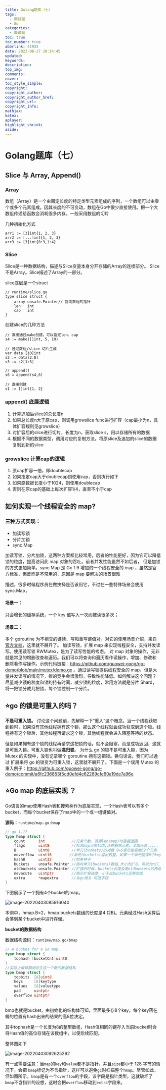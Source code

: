 ```yaml
---
title: Golang题库（七）
tags:
  - 面试题
  - Go
categories:
  - 面试题
toc: true
toc_number: true
abbrlink: 41935
date: 2023-06-27 20:14:45
updated:
keywords:
description:
top_img:
comments:
cover:
toc_style_simple:
copyright:
copyright_author:
copyright_author_href:
copyright_url:
copyright_info:
mathjax:
katex:
aplayer:
highlight_shrink:
aside:
---
```


# Golang题库（七）

## Slice 与 Array, Append()

### **Array**

数组（Array）是一个由固定长度的特定类型元素组成的序列，一个数组可以由零个或多个元素组成。因其长度的不可变动，数组在Go中很少直接使用。把一个大数组传递给函数会消耗很多内存。一般采用数组的切片

几种初始化方式

```
arr1 := [3]int{1, 2, 3}
arr2 := [...]int{1, 2, 3}
arr3 := [3]int{0:3,1:4}
```

### **Slice**

Slice是一种数据结构，描述与Slice变量本身分开存储的Array的连续部分。 Slice不是Array。Slice描述了Array的一部分。

slice底层是一个struct

```
// runtime/slice.go
type slice struct {
    array unsafe.Pointer// 指向数组的指针
    len   int
    cap   int
}
```

创建slice的几种方法

```
// 直接通过make创建，可以指定len、cap
s4 := make([]int, 5, 10)

// 通过数组/slice 切片生成
var data [10]int
s2 := data[2:8]
s3 := s2[1:3]

// append()
s6 = append(s4,6)

// 直接创建
s1 := []int{1, 2}
```

### **append() 底层逻辑**

1. 计算追加后slice的总长度n
2. 如果总长度n大于原cap，则调用growslice func进行扩容（cap最小为n，具体扩容规则见growslice）
3. 对扩容后的slice进行切片，长度为n，获取slice s，用以存储所有的数据
4. 根据不同的数据类型，调用对应的复制方法，将原slice及追加的slice的数据复制到新的slice

### **growslice 计算cap的逻辑**

1. 原cap扩容一倍，即doublecap
2. 如果指定cap大于doublecap则使用cap，否则执行如下
3. 如果原数据长度小于1024，则使用doublecap
4. 否则在原cap的基础上每次扩容1/4，直至不小于cap

## 如何实现一个线程安全的 map?

### **三种方式实现**：

- 加读写锁
- 分片加锁
- sync.Map

加读写锁、分片加锁，这两种方案都比较常用，后者的性能更好，因为它可以降低锁的粒度，提高访问此 map 对象的吞吐。前者并发性能虽然不如后者，
但是加锁的方式更加简单。sync.Map 是 Go 1.9 增加的一个线程安全的 map ，虽然是官方标准，但反而是不常用的，原因是 map 要解决的场景很难

描述，很多时候程序员在做抉择是否该用它，不过在一些特殊场景会使用 sync.Map，

#### 场景一：

只会增长的缓存系统，一个 key 值写入一次而被读很多次；

#### 场景二：

多个 goroutine 为不相交的键读、写和重写键值对。对它的使用场景介绍，来自[官方文档](https://golang.org/pkg/sync/#Map)，这里就不展开了。
加读写锁，扩展 map 来实现线程安全，支持并发读写。使用读写锁 RWMutex，是为了读写性能的考虑。
对 map 对象的操作，无非就是常见的增删改查和遍历。我们可以将查询和遍历看作读操作，增加、修改和
删除看作写操作。示例代码链接：https://github.com/guowei-gong/go-demo/blob/main/mutex/demo.go
。通过读写锁提供线程安全的 map，但是大量并发读写的情况下，锁的竞争会很激烈，导致性能降低。如何解决这个问题？
尽量减少锁的粒度和锁的持有时间，减少锁的粒度，常用方法就是分片 Shard，将一把锁分成几把锁，每个锁控制一个分片。

## ⭐go 的锁是可重入的吗？

**不是可重入锁。**
讨论这个问题前，先解释一下“重入”这个概念。当一个线程获取到锁时，如果没有其他线程拥有这个锁，那么这个线程就会成功获取到这个锁。线程持有这个锁后，其他线程再请求这个锁，其他线程就会进入阻塞等待的状态。

但是如果拥有这个锁的线程再请求这把锁的话，就不会阻塞，而是成功返回，这就是可重入锁。可重入锁也叫做**递归锁**。
为什么 go 的锁不是可重入锁，因为 Mutex 的实现中，没有记录哪个 goroutine 拥有这把锁。换句话说，我们可以通过
扩展来将 go 的锁变为可重入锁，这里就不展开了。下面是一个误用 Mutex 的重入例子：https://github.com/guowei-gong/go-demo/commit/a6fc236853f5cd0efd4e62269cfe60a19de7a96e

## ⭐Go map 的底层实现 ？

Go语言的map使用Hash表和搜索树作为底层实现，一个Hash表可以有多个bucket，而每个bucket保存了map中的一个或一组键值对。

**源码：**`runtime/map.go:hmap`

```go
// go 1.17
type hmap struct {
    count      int            //元素个数，调用len(map)时直接返回
    flags      uint8          //标志map当前状态,正在删除元素、添加元素.....
    B          uint8          //单元(buckets)的对数 B=5表示能容纳32个元素
    noverflow  uint16        //单元(buckets)溢出数量，如果一个单元能存8个key，此时存储了9个，溢出了，就需要再增加一个单元
    hash0      uint32         //哈希种子
    buckets    unsafe.Pointer //指向单元(buckets)数组,大小为2^B，可以为nil
    oldbuckets unsafe.Pointer //扩容的时候，buckets长度会是oldbuckets的两倍
    nevacute   uintptr        //指示扩容进度，小于此buckets迁移完成
    extra      *mapextra      //与gc相关 可选字段
}
```

下图展示了一个拥有4个bucket的map。

![image-20220403085916040](https://image-1302243118.cos.ap-beijing.myqcloud.com/img/image-20220403085916040.png)

本例中，hmap.B=2，hmap.buckets数组的长度是4 (2B)。元素经过Hash运算后会落到某个bucket中进行存储。

**bucket的数据结构**

数据结构源码：`runtime/map.go/bmap`

```go
// A bucket for a Go map.
type bmap struct {
	tophash [bucketCnt]uint8
}
//实际上编译期间会生成一个新的数据结构
type bmap struct {
    topbits  [8]uint8
    keys     [8]keytype
    values   [8]valuetype
    pad      uintptr
    overflow uintptr
}
```

bmp也就是bucket，由初始化的结构体可知，里面最多存8个key，每个key落在桶的位置有hash出来的结果的高8位决定。

其中tophash是一个长度为8的整型数组，Hash值相同的键存入当前bucket时会将Hash值的高位存储在该数组中，以便后续匹配。

整体图如下

![image-20220403092625292](https://image-1302243118.cos.ap-beijing.myqcloud.com/img/image-20220403092625292.png)

有一点需要注意：当`map`的`key`和`value`都不是指针，并且`size`都小于 128 字节的情况下，会把 `bmap`标记为不含指针，这样可以避免`gc`时扫描整个`hmap`。尽管如此，但如图所示，`bmap`是有一个`overflow`的字段，该字段是指针类型，这就破坏了`bmap`不含指针的设想，这时会把`overflow`移动到`extra`字段来。
